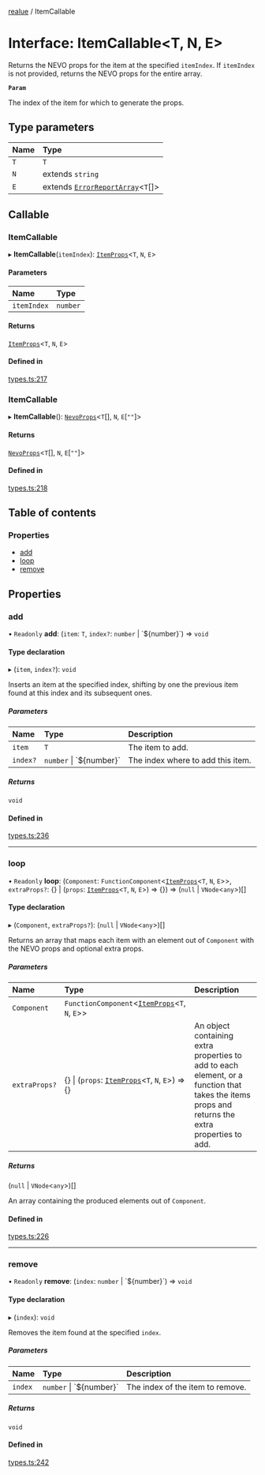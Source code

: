 [realue](../README.md) / ItemCallable

# Interface: ItemCallable<T, N, E\>

Returns the NEVO props for the item at the specified `itemIndex`. If `itemIndex` is not provided, returns the NEVO props for the entire array.

**`Param`**

The index of the item for which to generate the props.

## Type parameters

| Name | Type |
| :------ | :------ |
| `T` | `T` |
| `N` | extends `string` |
| `E` | extends [`ErrorReportArray`](../README.md#errorreportarray)<`T`[]\> |

## Callable

### ItemCallable

▸ **ItemCallable**(`itemIndex`): [`ItemProps`](../README.md#itemprops)<`T`, `N`, `E`\>

#### Parameters

| Name | Type |
| :------ | :------ |
| `itemIndex` | `number` |

#### Returns

[`ItemProps`](../README.md#itemprops)<`T`, `N`, `E`\>

#### Defined in

[types.ts:217](https://github.com/nevoland/realue/blob/acaa912/lib/types.ts#L217)

### ItemCallable

▸ **ItemCallable**(): [`NevoProps`](../README.md#nevoprops)<`T`[], `N`, `E`[``""``]\>

#### Returns

[`NevoProps`](../README.md#nevoprops)<`T`[], `N`, `E`[``""``]\>

#### Defined in

[types.ts:218](https://github.com/nevoland/realue/blob/acaa912/lib/types.ts#L218)

## Table of contents

### Properties

- [add](ItemCallable.md#add)
- [loop](ItemCallable.md#loop)
- [remove](ItemCallable.md#remove)

## Properties

### add

• `Readonly` **add**: (`item`: `T`, `index?`: `number` \| \`${number}\`) => `void`

#### Type declaration

▸ (`item`, `index?`): `void`

Inserts an item at the specified index, shifting by one the previous item found at this index and its subsequent ones.

##### Parameters

| Name | Type | Description |
| :------ | :------ | :------ |
| `item` | `T` | The item to add. |
| `index?` | `number` \| \`${number}\` | The index where to add this item. |

##### Returns

`void`

#### Defined in

[types.ts:236](https://github.com/nevoland/realue/blob/acaa912/lib/types.ts#L236)

___

### loop

• `Readonly` **loop**: (`Component`: `FunctionComponent`<[`ItemProps`](../README.md#itemprops)<`T`, `N`, `E`\>\>, `extraProps?`: {} \| (`props`: [`ItemProps`](../README.md#itemprops)<`T`, `N`, `E`\>) => {}) => (``null`` \| `VNode`<`any`\>)[]

#### Type declaration

▸ (`Component`, `extraProps?`): (``null`` \| `VNode`<`any`\>)[]

Returns an array that maps each item with an element out of `Component` with the NEVO props and optional extra props.

##### Parameters

| Name | Type | Description |
| :------ | :------ | :------ |
| `Component` | `FunctionComponent`<[`ItemProps`](../README.md#itemprops)<`T`, `N`, `E`\>\> |  |
| `extraProps?` | {} \| (`props`: [`ItemProps`](../README.md#itemprops)<`T`, `N`, `E`\>) => {} | An object containing extra properties to add to each element, or a function that takes the items props and returns the extra properties to add. |

##### Returns

(``null`` \| `VNode`<`any`\>)[]

An array containing the produced elements out of `Component`.

#### Defined in

[types.ts:226](https://github.com/nevoland/realue/blob/acaa912/lib/types.ts#L226)

___

### remove

• `Readonly` **remove**: (`index`: `number` \| \`${number}\`) => `void`

#### Type declaration

▸ (`index`): `void`

Removes the item found at the specified `index`.

##### Parameters

| Name | Type | Description |
| :------ | :------ | :------ |
| `index` | `number` \| \`${number}\` | The index of the item to remove. |

##### Returns

`void`

#### Defined in

[types.ts:242](https://github.com/nevoland/realue/blob/acaa912/lib/types.ts#L242)
